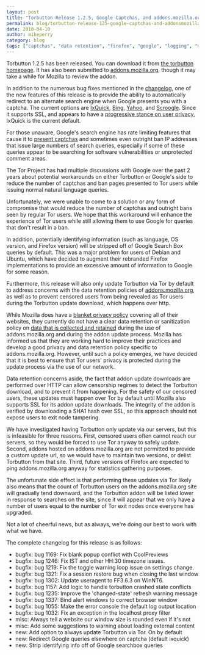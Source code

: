 ```yaml
---
layout: post
title: "Torbutton Release 1.2.5, Google Captchas, and addons.mozilla.org"
permalink: blog/torbutton-release-125-google-captchas-and-addonsmozillaorg
date: 2010-04-10
author: mikeperry
category: blog
tags: ["captchas", "data retention", "firefox", "google", "logging", "mozilla", "torbutton"]
---
```


Torbutton 1.2.5 has been released. You can download it from [the torbutton homepage](https://www.torproject.org/torbutton/). It has also been submitted to [addons.mozilla.org](https://addons.mozilla.org/en-US/firefox/addon/2275/), though it may take a while for Mozilla to review the addon.

In addition to the numerous bug fixes mentioned in the [changelog](https://gitweb.torproject.org//torbutton.git?a=blob;hb=HEAD;f=src/CHANGELOG), one of the new features of this release is to provide the ability to automatically redirect to an alternate search engine when Google presents you with a captcha. The current options are [IxQuick](https://www.ixquick.com), [Bing](http://www.bing.com), [Yahoo](http://search.yahoo.com), and [Scroogle](https://ssl.scroogle.org). Since it supports SSL, and appears to have a [progressive stance on user privacy](https://www.ixquick.com/eng/protect-privacy.html), IxQuick is the current default.

For those unaware, Google's search engine has rate limiting features that cause it to [present captchas](http://googleonlinesecurity.blogspot.com/2007/07/reason-behind-were-sorry-message.html) and sometimes even outright ban IP addresses that issue large numbers of search queries, especially if some of these queries appear to be searching for software vulnerabilities or unprotected comment areas.

The Tor Project has had multiple discussions with Google over the past 2 years about potential workarounds on either Torbutton or Google's side to reduce the number of captchas and ban pages presented to Tor users while issuing normal natural language queries.

Unfortunately, we were unable to come to a solution or any form of compromise that would reduce the number of captchas and outright bans seen by regular Tor users. We hope that this workaround will enhance the experience of Tor users while still allowing them to use Google for queries that don't result in a ban.

In addition, potentially identifying information (such as language, OS version, and Firefox version) will be stripped off of Google Search Box queries by default. This was a major problem for users of Debian and Ubuntu, which have decided to augment their rebranded Firefox implementations to provide an excessive amount of information to Google for some reason.

Furthermore, this release will also only update Torbutton via Tor by default to address concerns with the data retention policies of [addons.mozilla.org](https://addons.mozilla.org/), as well as to prevent censored users from being revealed as Tor users during the Torbutton update download, which happens over http.

While Mozilla does have a [blanket privacy policy](http://www.mozilla.com/en-US/privacy-policy.html) covering all of their websites, they currently do not have a clear data retention or sanitization policy on [data that is collected and retained](https://addons.mozilla.org/en-US/statistics/addon/2275) during the use of addons.mozilla.org and during the addon update process. Mozilla has informed us that they are working hard to improve their practices and develop a good privacy and data retention policy specific to addons.mozilla.org. However, until such a policy emerges, we have decided that it is best to ensure that Tor users' privacy is protected during the update process via the use of our network.

Data retention concerns aside, the fact that addon update downloads are performed over HTTP can allow censorship regimes to detect the Torbutton download, and to prevent it from happening. For the safety of our censored users, these updates must happen over Tor by default until Mozilla also supports SSL for its addon update downloads. The integrity of the addon is verified by downloading a SHA1 hash over SSL, so this approach should not expose users to exit node tampering.

We have investigated having Torbutton only update via our servers, but this is infeasible for three reasons. First, censored users often cannot reach our servers, so they would be forced to use Tor anyway to safely update. Second, addons hosted on addons.mozilla.org are not permitted to provide a custom update url, so we would have to maintain two versions, or delist Torbutton from that site. Third, future versions of Firefox are expected to ping addons.mozilla.org anyway for statistics gathering purposes.

The unfortunate side effect is that performing these updates via Tor likely also means that the count of Torbutton users on the addons.mozilla.org site will gradually tend downward, and the Torbutton addon will be listed lower in response to searches on the site, since it will appear that we only have a number of users equal to the number of Tor exit nodes once everyone has upgraded.

Not a lot of cheerful news, but as always, we're doing our best to work with what we have.

The complete changelog for this release is as follows:

- bugfix: bug 1169: Fix blank popup conflict with CoolPreviews
- bugfix: bug 1246: Fix IST and other HH:30 timezone issues.
- bugfix: bug 1219: Fix the toggle warning loop issue on settings change.
- bugfix: bug 1321: Fix a session restore bug when closing the last window
- bugfix: bug 1302: Update useragent to FF3.6.3 on WinNT6.
- bugfix: bug 1157: Add logic to handle torbutton crashed state conflicts
- bugfix: bug 1235: Improve the 'changed-state' refresh warning message
- bugfix: bug 1337: Bind alert windows to correct browser window
- bugfix: bug 1055: Make the error console the default log output location
- bugfix: bug 1032: Fix an exception in the localhost proxy filter
- misc: Always tell a website our window size is rounded even if it's not
- misc: Add some suggestions to warning about loading external content
- new: Add option to always update Torbutton via Tor. On by default
- new: Redirect Google queries elsewhere on captcha (default ixquick)
- new: Strip identifying info off of Google searchbox queries

